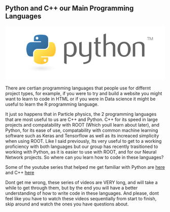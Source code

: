 ## Python and C++ our Main Programming Languages

![pythonlogo](img/python_logo.png)

There are certian programming languages that people use for differnt project types, for example,
if you were to try and build a website you might want to learn to code in HTML or if you were in Data science it might
be useful to learn the R programming language.

It just so happens that in Particle physics, the 2 programming languages that are most useful to us are
C++ and Python. C++ for its speed in large projects and compatability with ROOT (Which youll learn about later),
and Python, for its ease of use, compatability with common machine learning software such as Keras and Tensorflow as well
as its increaced simplicity when using ROOT. Like I said previously, Its very useful to get to a working proficiency 
with both languages but our group has recently trasitioned to working with Python, as it is easier to use with ROOT, and for 
our Neural Network projects. So where can you learn how to code in these languages?

Some of the youtube series that helped me get familiar with Python are [here](https://www.youtube.com/watch?v=YYXdXT2l-Gg&list=PL-osiE80TeTt2d9bfVyTiXJA-UTHn6WwU) 
and C++ [here](https://www.youtube.com/watch?v=tvC1WCdV1XU&list=PLAE85DE8440AA6B83)

Dont get me wrong, these series of videos are VERY long, and will take a while to get through them, 
but by the end you will have a better understanding of how to write code in these languages. 
And please, dont feel like you have to watch these videos sequentially from start to finish,
skip around and watch the ones you have questions about.
